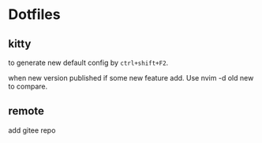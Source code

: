 # Dotfiles

## kitty

to generate new default config by `ctrl+shift+F2`.

when new version published if some new feature add. Use nvim -d old new to compare.

## remote

add gitee repo
